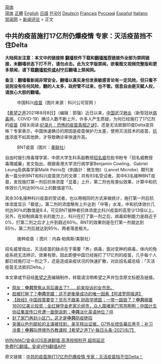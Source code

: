  <!-- 面包屑导航 --> <div class="breadcrumb"><!-- GTranslate: https://gtranslate.io/ -->  <div class="switcher notranslate">  <div class="selected">  <a href="#" onclick="return false;"> 简体</a>  </div>  <div class="option">  <a href="https://www.bannedbook.org" onclick="doGTranslate('zh-CN|zh-CN');jQuery('div.switcher div.selected a').html(jQuery(this).html());return false;" title="简体中文" class="nturl selected"> 简体</a>  <a href="https://www.bannedbook.org/zh-tw/" onclick="doGTranslate('zh-CN|zh-TW');jQuery('div.switcher div.selected a').html(jQuery(this).html());return false;" title="繁體中文" class="nturl"> 正體</a>  <a href="https://www.bannedbook.org/en/" onclick="doGTranslate('zh-CN|en');jQuery('div.switcher div.selected a').html(jQuery(this).html());return false;" title="English" class="nturl"> English</a>  <a href="https://www.bannedbook.org/ja/" onclick="doGTranslate('zh-CN|ja');jQuery('div.switcher div.selected a').html(jQuery(this).html());return false;" title="日本語" class="nturl"> 日語</a>  <a href="https://www.bannedbook.org/ko/" onclick="doGTranslate('zh-CN|ko');jQuery('div.switcher div.selected a').html(jQuery(this).html());return false;" title="한국어" class="nturl"> 한국어</a>  <a href="https://www.bannedbook.org/de/" onclick="doGTranslate('zh-CN|de');jQuery('div.switcher div.selected a').html(jQuery(this).html());return false;" title="Deutsch" class="nturl"> Deutsch</a>  <a href="https://www.bannedbook.org/fr/" onclick="doGTranslate('zh-CN|fr');jQuery('div.switcher div.selected a').html(jQuery(this).html());return false;" title="Français" class="nturl"> Français</a>  <a href="https://www.bannedbook.org/ru/" onclick="doGTranslate('zh-CN|ru');jQuery('div.switcher div.selected a').html(jQuery(this).html());return false;" title="Русский" class="nturl"> Русский</a>  <a href="https://www.bannedbook.org/es/" onclick="doGTranslate('zh-CN|es');jQuery('div.switcher div.selected a').html(jQuery(this).html());return false;" title="Español" class="nturl"> Español</a>  <a href="https://www.bannedbook.org/it/" onclick="doGTranslate('zh-CN|it');jQuery('div.switcher div.selected a').html(jQuery(this).html());return false;" title="Italiano" class="nturl"> Italiano</a>  </div>  </div>      <div class='breadcrumb-sub'><!-- Breadcrumb NavXT 6.3.0 --> <a href="https://www.bannedbook.org/" class="home">禁闻网</a> &gt; <a href="https://www.bannedbook.org/bnews/comments/" class="category">新闻评论</a> &gt; 正文</div></div><h2>中共的疫苗施打17亿剂仍爆疫情 专家：灭活疫苗挡不住Delta</h2> <p class="notice"><b>大陆网友注意：本文中的链接除 <a href="https://github.com/bannedbook/fanqiang" >翻墙</a>软件下载和<a href="https://github.com/killgcd/justmysocks/blob/master/README.md">翻墙推荐</a>链接外全部为禁网链接，未翻墙状态下打不开，请勿点击。此为文字版禁闻，欲看图文视频完整版和更多禁闻，请下载<a href="https://github.com/bannedbook/fanqiang">翻墙软件或APP</a>后翻墙上禁闻网。</p><p>备注：翻墙看新闻非常安全，翻墙以真实身份发表敏感言论有一定风险，但只看不说则没有任何风险，翻的人太多，政府管不过来，也不管。信息自由是天赋人权，请放心大胆的翻墙。</b></p>  <div class="entry"> <figure><figcaption>中国科兴<a href="https://www.bannedbook.org/bnews/tag/%e7%96%ab%e8%8b%97/" class="st_tag internal_tag" rel="tag" title="标签 疫苗 下的日志">疫苗</a>（图片来源：科兴公司官网 ）</figcaption></figure> <p>【<span class='wp_keywordlink_affiliate'><a href="https://www.soundofhope.org" title="希望之声" target="_blank">希望之声</a></span>2021年8月8日】（编辑：郭强）近日以来，<span class='wp_keywordlink_affiliate'><a href="https://www.bannedbook.org/" title="中国" target="_blank">中国</a></span>武汉<a href="https://www.bannedbook.org/bnews/tag/%e8%82%ba%e7%82%8e/" class="st_tag internal_tag" rel="tag" title="标签 肺炎 下的日志">肺炎</a>（新型冠状<a href="https://www.bannedbook.org/bnews/tag/%e7%97%85%e6%af%92/" class="st_tag internal_tag" rel="tag" title="标签 病毒 下的日志">病毒</a>病，COVID-19）确诊人数不断上升，许多人产生质疑，为何已经施打了17亿剂的<span class='wp_keywordlink'><a href="https://www.bannedbook.org/bnews/tculture/20160630/551027.html" title="疫苗" target="_blank">疫苗</a></span>【相关阅读:<a href='https://www.bannedbook.org/bnews/topimagenews/20180408/925060.html' target='_blank'>纪录片：恐怖的疫苗真相之谜</a>】，还是无法抵御印度Delta变异株？专家表示，中国快速确诊的原因是疫苗保护力太差，使用灭活技术的疫苗，<a href="https://www.bannedbook.org/bnews/tag/%E6%8A%97%E4%BD%93/" class="st_tag internal_tag" rel="tag" title="标签 抗体 下的日志">抗体</a>浓度不如其他款，才导致确诊率快速升高。</p> <figure><figcaption>BNT疫苗（图片：<a href="https://www.bannedbook.org/bnews/tag/%E7%BE%8E%E8%81%94%E7%A4%BE/" class="st_tag internal_tag" rel="tag" title="标签 美联社 下的日志">美联社</a>）</figcaption></figure> <p>自由时报引用毒理学家、中原大学生科系副教授<a href="https://www.bannedbook.org/bnews/tag/%E6%8B%9B%E5%90%8D%E5%A8%81/" class="st_tag internal_tag" rel="tag" title="标签 招名威 下的日志">招名威</a>在脸书粉专「招名威教授 毒理威廉」发文指出，根据香港大学流行病学家Benjamin Cowling、Gabriel Leung及病毒学家Malik Peiris在《刺胳针：微生物》（Lancet Microbe）期刊发表一篇分析BNT和科兴疫苗效力的文章：共有93名受试者，其中63名接种BNT疫苗，发现施打第一剂后抗体浓度「显着」上升，第二剂也有类似效果，计算中和抗体效价几何达90％以上的数值是113。</p>  <p>其余30名接种科兴疫苗的受试者，也以用相同的方式来做统计，施打第一剂后抗体浓度显示「极低」，第二剂的浓度略有上升达到「中等」水准，中和抗体效价几何达90％的数值是8.4，可见BNT接种者抗体浓度比科兴疫苗的高至少13倍以上。另外，在抑制病毒生长的能力上，科兴在打了第一剂之后，病毒抑制能力是趋近于0%，打第二剂之后才上升到趋近60％。BNT的效果则是在打第一剂就达到65％，第二剂后就达到95％，两者落差极大。</p> <figure><figcaption>接种疫苗（ 图片：内森·帕佩斯/美联社）</figcaption></figure> <p>招名威曾指出，灭活疫苗的缺点在于需要「养」病毒，面对变种的病毒，体内的免疫系统无法辨识，效果有限，因此即便中国已经施打了17亿剂的疫苗，几乎每个人都已经施打过一剂之下，还是造成染疫状况的快速扩散，对此招名威总结：「灭活疫苗无法抵抗Delta。」</p>  <p>本文章或节目经<a href="https://www.bannedbook.org/bnews/tag/%e5%b8%8c%e6%9c%9b%e4%b9%8b%e5%a3%b0/" class="st_tag internal_tag" rel="tag" title="标签 希望之声 下的日志">希望之声</a>编辑制作，转载请注明希望之声并包含原文标题及链接。 </p> <ul class='op-related-articles' title='相关阅读'> <li><a href='https://www.bannedbook.org/bnews/bannedvideo/20210808/1602578.html' target='_blank'>网友：<b>中共</b>警察从背后袭击了?……前来投诉的女市民。</a></li> <li><a href='https://www.bannedbook.org/bnews/topimagenews/20210808/1602555.html' target='_blank'>脸被打肿了？<b>中共</b>党媒：这不是衡量成功的唯一因素【阿波罗网报道】</a></li> <li><a href='https://www.bannedbook.org/bnews/bannedvideo/20210808/1602548.html' target='_blank'>【政经】中国政策要变？货币不跟美 财政学德国；一带一路毁了？<b>中共</b>搁置1600亿美元投资；全红婵夺金老家沦闹市，众人围堵家门骂骂咧咧；中国计生协征集宣传口号遭一面倒讽刺；<b>中共</b>淡化英语地位？IR</a></li> <li><a href='https://www.bannedbook.org/bnews/bannedvideo/20210808/1602523.html' target='_blank'>封了家门再封小区门，这才是<b>中共</b>防疫绝招</a></li> <li><a href='https://www.bannedbook.org/bnews/comments/20210808/1602520.html' target='_blank'>突袭以色列邮轮的主谋被找到，美军释出证据，G7外长控告幕后黑手；补习涉黄！<b>中共</b>叫停境外外教课程【希望之声TV-每日头条-2021/8/7】</a></li> </ul> <p class="texttj"> <a href="https://github.com/bannedbook/fanqiang/wiki/V2ray%E6%9C%BA%E5%9C%BA" target="_blank">WIN/MAC/安卓/iOS高速翻墙:高清视频秒开,超低延迟</a><br/> <a href="https://github.com/bannedbook/fanqiang/wiki/%E7%A6%81%E9%97%BB%E7%BD%91%E5%AE%89%E5%8D%93%E7%BF%BB%E5%A2%99%E6%96%B0%E9%97%BBAPP" target="_blank">免费PC翻墙、安卓VPN翻墙APP</a></p> <p>原文链接：<a class="src_link"  href="https://www.soundofhope.org/post/533243" target="_blank">中共的疫苗施打17亿剂仍爆疫情 专家：灭活疫苗挡不住Delta！</a></p><a name='sharetosocial'></a>  <div style="margin-bottom:5px;padding-bottom:5px;clear:both"> <div id="archive-pix-1" class="banner-ads"> <!-- AuctionX Display platform tag START --> <div id="26318x728x90x621x_ADSLOT2" clicktrack="%%CLICK_URL_ESC%%"></div> <!-- AuctionX Display platform tag END --> </div> <div id="archive-pix-2" class="banner-ads"> <!-- AuctionX Display platform tag START --> <div id="26315x300x250x621x_ADSLOT2" clicktrack="%%CLICK_URL_ESC%%"></div> <!-- AuctionX Display platform tag END --> </div> </div>  <div id="archive-pix-1" class="banner-ads"> <!-- AuctionX Display platform tag START --> <div id="26318x728x90x621x_ADSLOT3" clicktrack="%%CLICK_URL_ESC%%"></div> <!-- AuctionX Display platform tag END --> </div> </div><!--END ENTRY--> 